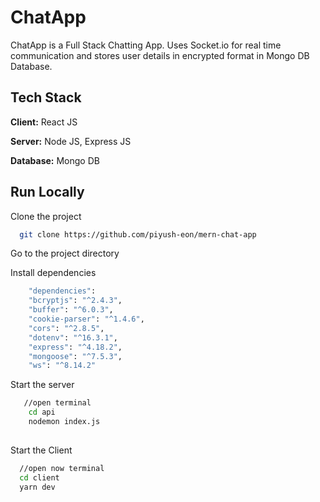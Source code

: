 # ChatApp

ChatApp is a Full Stack Chatting App.
Uses Socket.io for real time communication and stores user details in encrypted format in Mongo DB Database.
## Tech Stack

**Client:** React JS

**Server:** Node JS, Express JS

**Database:** Mongo DB
  

## Run Locally

Clone the project

```bash
  git clone https://github.com/piyush-eon/mern-chat-app
```

Go to the project directory

Install dependencies

```bash
    "dependencies":
    "bcryptjs": "^2.4.3",
    "buffer": "^6.0.3",
    "cookie-parser": "^1.4.6",
    "cors": "^2.8.5",
    "dotenv": "^16.3.1",
    "express": "^4.18.2",
    "mongoose": "^7.5.3",
    "ws": "^8.14.2"
```


Start the server

```bash
   //open terminal
    cd api
    nodemon index.js
  
```
Start the Client

```bash
  //open now terminal
  cd client
  yarn dev
```
